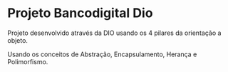 # Projeto Bancodigital Dio
Projeto desenvolvido através da DIO usando os 4 pilares da orientação a objeto.

Usando os conceitos de Abstração, Encapsulamento, Herança e Polimorfismo. 

